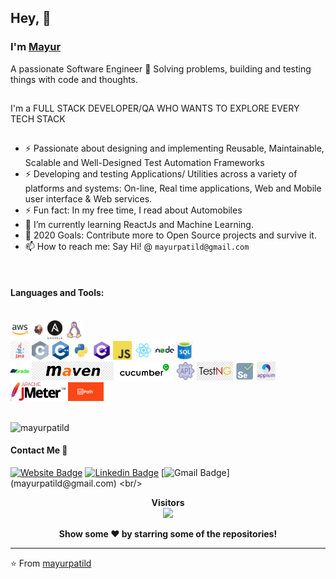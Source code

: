 ## Hey, 👋

### I'm [Mayur][website] 
A passionate Software Engineer 🚀 Solving problems, building and testing things with code and thoughts.
 
##
I'm a FULL STACK DEVELOPER/QA WHO WANTS TO EXPLORE EVERY TECH STACK
##
- ⚡ Passionate about designing and implementing Reusable, Maintainable, Scalable and Well-Designed Test Automation Frameworks
- ⚡ Developing and testing Applications/ Utilities across a variety of platforms and systems: 
    On-line, Real time applications, Web and Mobile user interface & Web services.
- ⚡ Fun fact: In my free time, I read about Automobiles
- 🌱 I’m currently learning ReactJs and Machine Learning.
- 🥅 2020 Goals: Contribute more to Open Source projects and survive it.
- 📫 How to reach me: Say Hi! @ `mayurpatild@gmail.com`

<br/>

#### Languages and Tools:
<br/>
<code><img height="30" src="https://raw.githubusercontent.com/github/explore/80688e429a7d4ef2fca1e82350fe8e3517d3494d/topics/aws/aws.png"></code>
<code><img height="30" src="https://raw.githubusercontent.com/mayurpatild/portfolio/master/src/assets/images/jenkins.png"></code>
<code><img height="30" src="https://raw.githubusercontent.com/mayurpatild/portfolio/master/src/assets/images/ansible.png"></code>
<code><img height="30" src="https://raw.githubusercontent.com/mayurpatild/portfolio/master/src/assets/images/linux.png"></code>
<br/>
<code><img height="30" src="https://raw.githubusercontent.com/mayurpatild/portfolio/master/src/assets/images/java.jpg"></code>
<code><img height="30" src="https://raw.githubusercontent.com/mayurpatild/portfolio/master/src/assets/images/c.png"></code>
<code><img height="30" src="https://raw.githubusercontent.com/github/explore/80688e429a7d4ef2fca1e82350fe8e3517d3494d/topics/cpp/cpp.png"></code>
<code><img height="30" src="https://raw.githubusercontent.com/github/explore/80688e429a7d4ef2fca1e82350fe8e3517d3494d/topics/python/python.png"></code>
<code><img height="30" src="https://raw.githubusercontent.com/mayurpatild/portfolio/master/src/assets/images/csharp.svg"></code>
<code><img height="30" src="https://raw.githubusercontent.com/github/explore/80688e429a7d4ef2fca1e82350fe8e3517d3494d/topics/javascript/javascript.png"></code>
<code><img height="30" src="https://raw.githubusercontent.com/github/explore/80688e429a7d4ef2fca1e82350fe8e3517d3494d/topics/react/react.png"></code>
<code><img height="30" src="https://raw.githubusercontent.com/mayurpatild/portfolio/master/src/assets/images/node.png"></code>
<code><img height="30" src="https://raw.githubusercontent.com/mayurpatild/portfolio/master/src/assets/images/sql.png"></code>
<br/>
<code><img height="30" src="https://raw.githubusercontent.com/mayurpatild/portfolio/master/src/assets/images/gradle.webp"></code>
<code><img height="30" src="https://raw.githubusercontent.com/mayurpatild/portfolio/master/src/assets/images/maven.png"></code>
<code><img height="30" src="https://raw.githubusercontent.com/mayurpatild/portfolio/master/src/assets/images/cucumber.png"></code>
<code><img height="30" src="https://raw.githubusercontent.com/mayurpatild/portfolio/master/src/assets/images/testing.png"></code>
<code><img height="30" src="https://raw.githubusercontent.com/mayurpatild/portfolio/master/src/assets/images/testng.jpg"></code>
<code><img height="30" src="https://raw.githubusercontent.com/mayurpatild/portfolio/master/src/assets/images/scraping.png"></code>
<code><img height="30" src="https://raw.githubusercontent.com/mayurpatild/portfolio/master/src/assets/images/appium.jpg"></code>
<br/>
<code><img height="30" src="https://raw.githubusercontent.com/mayurpatild/portfolio/master/src/assets/images/jmeter.png"></code>
<code><img height="30" src="https://raw.githubusercontent.com/mayurpatild/portfolio/master/src/assets/images/UiPath.png"></code>
<br/>
<br/>
<p align="left">
<img src="https://github-readme-stats.vercel.app/api?username=mayurpatild&show_icons=true" alt="mayurpatild" />
</p>

####  Contact Me :speech_balloon:
[![Website Badge](https://img.shields.io/badge/-mayurpatild.github.io-38B2AC?style=flat&logo=Google-Chrome&logoColor=white&link=)](https://mayurpatild.github.io/portfolio)
[![Linkedin Badge](https://img.shields.io/badge/-mayurpatild-blue?style=flat-square&logo=Linkedin&logoColor=white&link=)](https://www.linkedin.com/in/mayurpatild/) 
[![Gmail Badge](https://img.shields.io/badge/-mayurpatild@gmail.com-orange?style=flat-square&logo=Gmail&logoColor=white&link=mailto:)](mayurpatild@gmail.com)
<br/>
 
<p align="center"> 
  <strong>Visitors</strong><br/> 
  <img src="https://profile-counter.glitch.me/mayurpatild/count.svg" />
</p>
   
<p align="center">
  <strong>Show some ❤️ by starring some of the repositories!</strong>
</p>

---
⭐️ From [mayurpatild](https://github.com/mayurpatild)

[website]: https://mayurpatild.github.io/portfolio/
[linkedin]: https://www.linkedin.com/in/mayurpatild/
[Gmail]: mayurpatild@gmail.com
